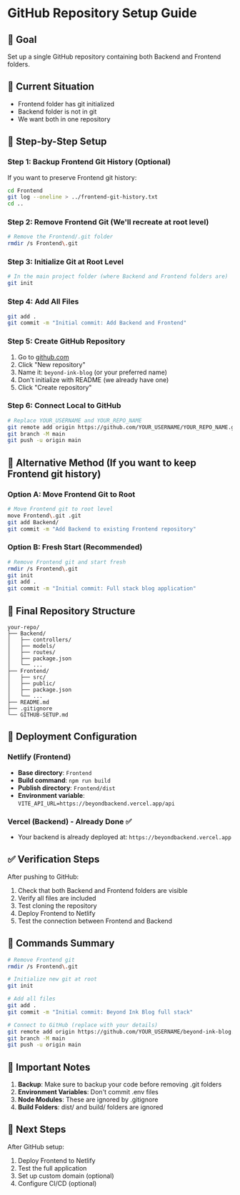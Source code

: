 # GitHub Repository Setup Guide

## 🎯 Goal
Set up a single GitHub repository containing both Backend and Frontend folders.

## 📁 Current Situation
- Frontend folder has git initialized
- Backend folder is not in git
- We want both in one repository

## 🚀 Step-by-Step Setup

### Step 1: Backup Frontend Git History (Optional)
If you want to preserve Frontend git history:
```bash
cd Frontend
git log --oneline > ../frontend-git-history.txt
cd ..
```

### Step 2: Remove Frontend Git (We'll recreate at root level)
```bash
# Remove the Frontend/.git folder
rmdir /s Frontend\.git
```

### Step 3: Initialize Git at Root Level
```bash
# In the main project folder (where Backend and Frontend folders are)
git init
```

### Step 4: Add All Files
```bash
git add .
git commit -m "Initial commit: Add Backend and Frontend"
```

### Step 5: Create GitHub Repository
1. Go to [github.com](https://github.com)
2. Click "New repository"
3. Name it: `beyond-ink-blog` (or your preferred name)
4. Don't initialize with README (we already have one)
5. Click "Create repository"

### Step 6: Connect Local to GitHub
```bash
# Replace YOUR_USERNAME and YOUR_REPO_NAME
git remote add origin https://github.com/YOUR_USERNAME/YOUR_REPO_NAME.git
git branch -M main
git push -u origin main
```

## 🎯 Alternative Method (If you want to keep Frontend git history)

### Option A: Move Frontend Git to Root
```bash
# Move Frontend git to root level
move Frontend\.git .git
git add Backend/
git commit -m "Add Backend to existing Frontend repository"
```

### Option B: Fresh Start (Recommended)
```bash
# Remove Frontend git and start fresh
rmdir /s Frontend\.git
git init
git add .
git commit -m "Initial commit: Full stack blog application"
```

## 📂 Final Repository Structure
```
your-repo/
├── Backend/
│   ├── controllers/
│   ├── models/
│   ├── routes/
│   ├── package.json
│   └── ...
├── Frontend/
│   ├── src/
│   ├── public/
│   ├── package.json
│   └── ...
├── README.md
├── .gitignore
└── GITHUB-SETUP.md
```

## 🚀 Deployment Configuration

### Netlify (Frontend)
- **Base directory**: `Frontend`
- **Build command**: `npm run build`
- **Publish directory**: `Frontend/dist`
- **Environment variable**: `VITE_API_URL=https://beyondbackend.vercel.app/api`

### Vercel (Backend) - Already Done ✅
- Your backend is already deployed at: `https://beyondbackend.vercel.app`

## ✅ Verification Steps

After pushing to GitHub:
1. Check that both Backend and Frontend folders are visible
2. Verify all files are included
3. Test cloning the repository
4. Deploy Frontend to Netlify
5. Test the connection between Frontend and Backend

## 🔧 Commands Summary

```bash
# Remove Frontend git
rmdir /s Frontend\.git

# Initialize new git at root
git init

# Add all files
git add .
git commit -m "Initial commit: Beyond Ink Blog full stack"

# Connect to GitHub (replace with your details)
git remote add origin https://github.com/YOUR_USERNAME/beyond-ink-blog.git
git branch -M main
git push -u origin main
```

## 🚨 Important Notes

1. **Backup**: Make sure to backup your code before removing .git folders
2. **Environment Variables**: Don't commit .env files
3. **Node Modules**: These are ignored by .gitignore
4. **Build Folders**: dist/ and build/ folders are ignored

## 🎉 Next Steps

After GitHub setup:
1. Deploy Frontend to Netlify
2. Test the full application
3. Set up custom domain (optional)
4. Configure CI/CD (optional)
